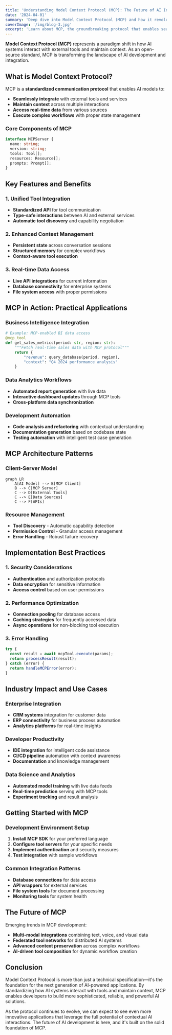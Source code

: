 ```yaml
---
title: 'Understanding Model Context Protocol (MCP): The Future of AI Integration'
date: '2024-04-01'
summary: 'Deep dive into Model Context Protocol (MCP) and how it revolutionizes AI tool integration and context management.'
coverImage: '/img/blog-3.jpg'
excerpt: 'Learn about MCP, the groundbreaking protocol that enables seamless AI tool integration and enhanced context management for developers.'
---
```


**Model Context Protocol (MCP)** represents a paradigm shift in how AI systems interact with external tools and maintain context. As an open-source standard, MCP is transforming the landscape of AI development and integration.

## What is Model Context Protocol?

MCP is a **standardized communication protocol** that enables AI models to:
- **Seamlessly integrate** with external tools and services
- **Maintain context** across multiple interactions
- **Access real-time data** from various sources
- **Execute complex workflows** with proper state management

### Core Components of MCP

```typescript
interface MCPServer {
  name: string;
  version: string;
  tools: Tool[];
  resources: Resource[];
  prompts: Prompt[];
}
```

## Key Features and Benefits

### 1. Unified Tool Integration
- **Standardized API** for tool communication
- **Type-safe interactions** between AI and external services
- **Automatic tool discovery** and capability negotiation

### 2. Enhanced Context Management
- **Persistent state** across conversation sessions
- **Structured memory** for complex workflows
- **Context-aware tool execution**

### 3. Real-time Data Access
- **Live API integrations** for current information
- **Database connectivity** for enterprise systems
- **File system access** with proper permissions

## MCP in Action: Practical Applications

### Business Intelligence Integration
```python
# Example: MCP-enabled BI data access
@mcp_tool
def get_sales_metrics(period: str, region: str):
    """Fetch real-time sales data with MCP protocol"""
    return {
        "revenue": query_database(period, region),
        "context": "Q4 2024 performance analysis"
    }
```

### Data Analytics Workflows
- **Automated report generation** with live data
- **Interactive dashboard updates** through MCP tools
- **Cross-platform data synchronization**

### Development Automation
- **Code analysis and refactoring** with contextual understanding
- **Documentation generation** based on codebase state
- **Testing automation** with intelligent test case generation

## MCP Architecture Patterns

### Client-Server Model
```mermaid
graph LR
    A[AI Model] --> B[MCP Client]
    B --> C[MCP Server]
    C --> D[External Tools]
    C --> E[Data Sources]
    C --> F[APIs]
```

### Resource Management
- **Tool Discovery** - Automatic capability detection
- **Permission Control** - Granular access management
- **Error Handling** - Robust failure recovery

## Implementation Best Practices

### 1. Security Considerations
- **Authentication** and authorization protocols
- **Data encryption** for sensitive information
- **Access control** based on user permissions

### 2. Performance Optimization
- **Connection pooling** for database access
- **Caching strategies** for frequently accessed data
- **Async operations** for non-blocking tool execution

### 3. Error Handling
```typescript
try {
  const result = await mcpTool.execute(params);
  return processResult(result);
} catch (error) {
  return handleMCPError(error);
}
```

## Industry Impact and Use Cases

### Enterprise Integration
- **CRM systems** integration for customer data
- **ERP connectivity** for business process automation
- **Analytics platforms** for real-time insights

### Developer Productivity
- **IDE integration** for intelligent code assistance
- **CI/CD pipeline** automation with context awareness
- **Documentation** and knowledge management

### Data Science and Analytics
- **Automated model training** with live data feeds
- **Real-time prediction** serving with MCP tools
- **Experiment tracking** and result analysis

## Getting Started with MCP

### Development Environment Setup
1. **Install MCP SDK** for your preferred language
2. **Configure tool servers** for your specific needs
3. **Implement authentication** and security measures
4. **Test integration** with sample workflows

### Common Integration Patterns
- **Database connections** for data access
- **API wrappers** for external services
- **File system tools** for document processing
- **Monitoring tools** for system health

## The Future of MCP

Emerging trends in MCP development:
- **Multi-modal integrations** combining text, voice, and visual data
- **Federated tool networks** for distributed AI systems
- **Advanced context preservation** across complex workflows
- **AI-driven tool composition** for dynamic workflow creation

## Conclusion

Model Context Protocol is more than just a technical specification—it's the foundation for the next generation of AI-powered applications. By standardizing how AI systems interact with tools and maintain context, MCP enables developers to build more sophisticated, reliable, and powerful AI solutions.

As the protocol continues to evolve, we can expect to see even more innovative applications that leverage the full potential of contextual AI interactions. The future of AI development is here, and it's built on the solid foundation of MCP. 